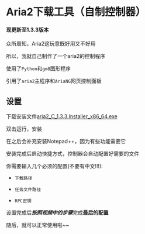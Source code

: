 # Aria2下载工具（自制控制器）

#### 现更新至1.3.3版本

众所周知，Aria2这玩意既好用又不好用

所以，我就自己制作了一个aria2的控制程序

使用了`Python`和`gm8`图形程序

引用了`aria2`主程序和`AriaNG`网页控制面板

## 设置
下载安装文件[aria2_C_1.3.3.Installer_x86_64.exe](https://github.com/Majjcom/aria2_C/releases/download/1.3.3/aria2_C_1.3.3.Installer_x86_64.exe)

双击运行，安装

在之后会补充安装Notepad++，因为有些功能需要它

安装完成后启动快捷方式，控制器会自动配置好需要的文件

你需要输入几个必须的配置(不要有中文!!!):

- `下载路径`

- `任务文件路径`

- `RPC密钥`

设置完成后***按照视频中的步骤***完成**最后的配置**

随后，就可以正常使用啦~~

